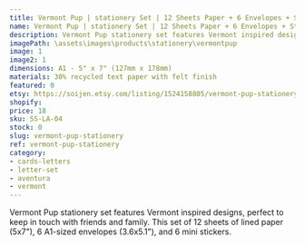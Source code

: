 ```yaml
---
title: Vermont Pup | stationery Set | 12 Sheets Paper + 6 Envelopes + Stickers
name: Vermont Pup | stationery Set | 12 Sheets Paper + 6 Envelopes + Stickers
description: Vermont Pup stationery set features Vermont inspired designs, perfect to keep in touch with friends and family. This set of 12 sheets of lined paper (5x7"), 6 A1-sized envelopes (3.6x5.1"), and 6 mini stickers. 
imagePath: \assets\images\products\stationery\vermontpup
image: 1
image2: 1
dimensions: A1 - 5" x 7" (127mm x 178mm)
materials: 30% recycled text paper with felt finish
featured: 0
etsy: https://soijen.etsy.com/listing/1524158805/vermont-pup-stationery-set-12-sheets?utm_source=Copy&utm_medium=ListingManager&utm_campaign=Share&utm_term=so.lmsm&share_time=1695262121346
shopify: 
price: 18
sku: SS-LA-04
stock: 0
slug: vermont-pup-stationery
ref: vermont-pup-stationery
category:
- cards-letters
- letter-set
- aventura
- vermont
---
```

Vermont Pup stationery set features Vermont inspired designs, perfect to keep in touch with friends and family. This set of 12 sheets of lined paper (5x7"), 6 A1-sized envelopes (3.6x5.1"), and 6 mini stickers. 
